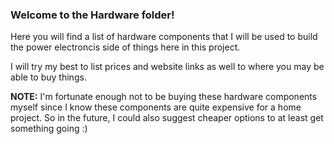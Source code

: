 ### Welcome to the Hardware folder!

Here you will find a list of hardware components that I will be used to build the power electroncis side of things here in this project.

I will try my best to list prices and website links as well to where you may be able to buy things.

**NOTE:** I'm fortunate enough not to be buying these hardware components myself since I know these components are quite expensive for a home project. So in the future, I could also suggest cheaper options to at least get something going :) 